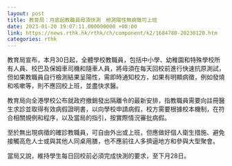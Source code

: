 ```yaml
---
layout: post
title: 教育局：月底起教職員毋須快測　檢測陽性無病徵可上班
date: 2023-01-20 19:07:11.000000000 +08:00
link: https://news.rthk.hk/rthk/ch/component/k2/1684780-20230120.htm
categories: rthk
---
```


教育局宣布，本月30日起，全體學校教職員，包括中小學、幼稚園和特殊學校所有人員、校巴及保姆車司機和隨車人員，將毋須在每天回校前進行快速抗原測試，但如果教職員自行檢測結果呈陽性，需即時通知校方，如果有明顯病徵，例如發燒和咳嗽等，則不應回校上班，並盡快求醫。

教育局向全港學校公布就政府撤銷發出隔離令的最新安排，指教職員需要向註冊醫生求診並取得有效病假證明書，以向學校申請病假，校方需要根據校本機制，在符合相關規例和程序，以及當局的指引，按實際情況審批病假。

至於無出現病徵的確診教職員，可自由外出或上班，但應做好個人衛生措施、避免接觸高危人士或與其他人同桌用膳，也不應前往人多擠逼地方和參與大型聚會。

當局又說，維持學生每日回校前必須完成快測的要求，至下月28日。
